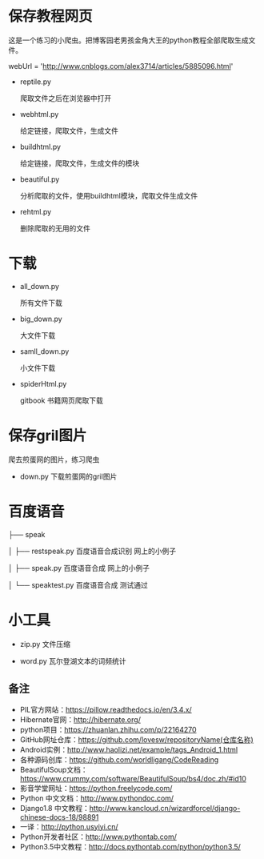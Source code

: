 
# 保存教程网页

这是一个练习的小爬虫。把博客园老男孩金角大王的python教程全部爬取生成文件。

webUrl = 'http://www.cnblogs.com/alex3714/articles/5885096.html'

- reptile.py

  爬取文件之后在浏览器中打开

- webhtml.py

  给定链接，爬取文件，生成文件

- buildhtml.py

  给定链接，爬取文件，生成文件的模块

- beautiful.py

  分析爬取的文件，使用buildhtml模块，爬取文件生成文件

- rehtml.py

  删除爬取的无用的文件


# 下载

- all_down.py

  所有文件下载

- big_down.py

  大文件下载

- samll_down.py

  小文件下载

- spiderHtml.py

  gitbook 书籍网页爬取下载 

# 保存gril图片

爬去煎蛋网的图片，练习爬虫

- down.py
  下载煎蛋网的gril图片

# 百度语音

├── speak

│   ├── restspeak.py  百度语音合成识别 网上的小例子

│   ├── speak.py      百度语音合成 网上的小例子

│   └── speaktest.py  百度语音合成 测试通过


# 小工具
 - zip.py
  文件压缩

 - word.py
 瓦尔登湖文本的词频统计 


## 备注
- PIL官方网站：https://pillow.readthedocs.io/en/3.4.x/
- Hibernate官网：http://hibernate.org/
- python项目：https://zhuanlan.zhihu.com/p/22164270
- GitHub网址仓库：https://github.com/lovesw/repositoryName(仓库名称)
- Android实例：http://www.haolizi.net/example/tags_Android_1.html
- 各种源码创库：https://github.com/worldligang/CodeReading
- BeautifulSoup文档：https://www.crummy.com/software/BeautifulSoup/bs4/doc.zh/#id10
- 影音学堂网址：https://python.freelycode.com/
- Python 中文文档：http://www.pythondoc.com/
- Django1.8 中文教程：http://www.kancloud.cn/wizardforcel/django-chinese-docs-18/98891
- 一译：http://python.usyiyi.cn/
- Python开发者社区：http://www.pythontab.com/
- Python3.5中文教程：http://docs.pythontab.com/python/python3.5/
